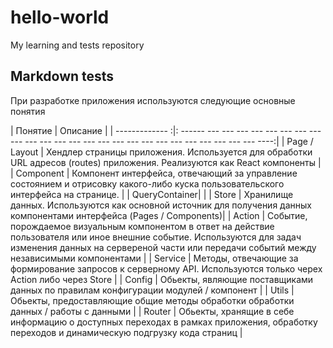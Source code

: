 # hello-world
My learning and tests repository

## Markdown tests

При разработке приложения используются следующие основные понятия

| Понятие        | Описание                                                                                                    |
| ------------- :|: ------ --- --- --- --- --- --- --- --- --- --- --- --- --- --- --- --- --- --- --- --- --- --- --- --- --- ----:|
| Page / Layout  | Хендлер страницы приложения. Используется для обработки URL адресов (routes) приложения. Реализуются как React компоненты |
| Component  | Компонент интерфейса, отвечающий за управление состоянием и отрисовку какого-либо куска пользовательского интерфейса на странице. |
| QueryContainer| |
| Store  | Хранилище данных. Используются как основной источник для получения данных компонентами интерфейса (Pages / Components)|
| Action  | Событие, порождаемое визуальным компонентом в ответ на действие пользователя или иное внешние событие. Используются для задач изменения данных на сервереной части или передачи событий между независимыми компонентами |
| Service  | Методы, отвечающие за формирование запросов к серверному API. Используются только черех Action либо через Store |
| Config  | Обьекты, являющие поставщиками данных по правилам конфигурации модулей / компонент |
| Utils  | Обьекты, предоставляющие общие методы обработки обработки данных / работы с данными |
| Router | Обьекты, хранящие в себе информацию о доступных переходах в рамках приложения, обработку переходов и динамическую подгрузку кода страниц |
